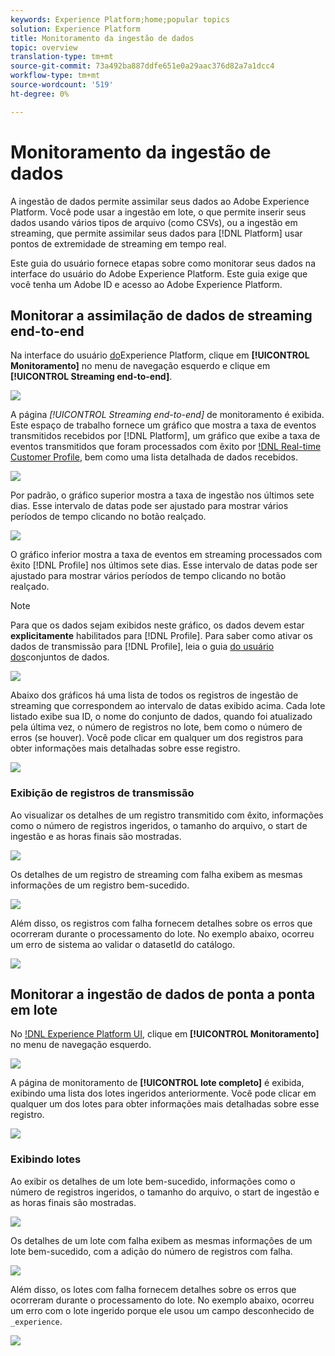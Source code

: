 ```yaml
---
keywords: Experience Platform;home;popular topics
solution: Experience Platform
title: Monitoramento da ingestão de dados
topic: overview
translation-type: tm+mt
source-git-commit: 73a492ba887ddfe651e0a29aac376d82a7a1dcc4
workflow-type: tm+mt
source-wordcount: '519'
ht-degree: 0%

---
```



# Monitoramento da ingestão de dados

A ingestão de dados permite assimilar seus dados ao Adobe Experience Platform. Você pode usar a ingestão em lote, o que permite inserir seus dados usando vários tipos de arquivo (como CSVs), ou a ingestão em streaming, que permite assimilar seus dados para [!DNL Platform] usar pontos de extremidade de streaming em tempo real.

Este guia do usuário fornece etapas sobre como monitorar seus dados na interface do usuário do Adobe Experience Platform. Este guia exige que você tenha um Adobe ID e acesso ao Adobe Experience Platform.

## Monitorar a assimilação de dados de streaming end-to-end

Na interface do usuário [do](https://platform.adobe.com)Experience Platform, clique em **[!UICONTROL Monitoramento]** no menu de navegação esquerdo e clique em **[!UICONTROL Streaming end-to-end]**.

![](../images/quality/monitor-data-flows/click-streaming-end-to-end.png)

A página *[!UICONTROL Streaming end-to-end]* de monitoramento é exibida. Este espaço de trabalho fornece um gráfico que mostra a taxa de eventos transmitidos recebidos por [!DNL Platform], um gráfico que exibe a taxa de eventos transmitidos que foram processados com êxito por [!DNL Real-time Customer Profile](../../profile/home.md), bem como uma lista detalhada de dados recebidos.

![](../images/quality/monitor-data-flows/list-streams.png)

Por padrão, o gráfico superior mostra a taxa de ingestão nos últimos sete dias. Esse intervalo de datas pode ser ajustado para mostrar vários períodos de tempo clicando no botão realçado.

![](../images/quality/monitor-data-flows/list-streams-focus-on-top-graph.png)

O gráfico inferior mostra a taxa de eventos em streaming processados com êxito [!DNL Profile] nos últimos sete dias. Esse intervalo de datas pode ser ajustado para mostrar vários períodos de tempo clicando no botão realçado.

>[!NOTE]
>
>Para que os dados sejam exibidos neste gráfico, os dados devem estar **explicitamente** habilitados para [!DNL Profile]. Para saber como ativar os dados de transmissão para [!DNL Profile], leia o guia [do usuário dos](../../catalog/datasets/user-guide.md#enable-a-dataset-for-real-time-customer-profile)conjuntos de dados.

![](../images/quality/monitor-data-flows/list-streams-focus-on-bottom-graph.png)

Abaixo dos gráficos há uma lista de todos os registros de ingestão de streaming que correspondem ao intervalo de datas exibido acima. Cada lote listado exibe sua ID, o nome do conjunto de dados, quando foi atualizado pela última vez, o número de registros no lote, bem como o número de erros (se houver). Você pode clicar em qualquer um dos registros para obter informações mais detalhadas sobre esse registro.

![](../images/quality/monitor-data-flows/list-streams-focus-on-streams.png)

### Exibição de registros de transmissão

Ao visualizar os detalhes de um registro transmitido com êxito, informações como o número de registros ingeridos, o tamanho do arquivo, o start de ingestão e as horas finais são mostradas.

![](../images/quality/monitor-data-flows/successful-streaming-record.png)

Os detalhes de um registro de streaming com falha exibem as mesmas informações de um registro bem-sucedido.

![](../images/quality/monitor-data-flows/failed-batch.png)

Além disso, os registros com falha fornecem detalhes sobre os erros que ocorreram durante o processamento do lote. No exemplo abaixo, ocorreu um erro de sistema ao validar o datasetId do catálogo.

![](../images/quality/monitor-data-flows/failed-batch-details.png)

## Monitorar a ingestão de dados de ponta a ponta em lote

No [!DNL Experience Platform UI](https://platform.adobe.com), clique em **[!UICONTROL Monitoramento]** no menu de navegação esquerdo.

![](../images/quality/monitor-data-flows/click-monitoring.png)

A página de monitoramento de **[!UICONTROL lote completo]** é exibida, exibindo uma lista dos lotes ingeridos anteriormente. Você pode clicar em qualquer um dos lotes para obter informações mais detalhadas sobre esse registro.

![](../images/quality/monitor-data-flows/list-batches.png)

### Exibindo lotes

Ao exibir os detalhes de um lote bem-sucedido, informações como o número de registros ingeridos, o tamanho do arquivo, o start de ingestão e as horas finais são mostradas.

![](../images/quality/monitor-data-flows/successful-batch.png)

Os detalhes de um lote com falha exibem as mesmas informações de um lote bem-sucedido, com a adição do número de registros com falha.

![](../images/quality/monitor-data-flows/failed-streaming-record.png)

Além disso, os lotes com falha fornecem detalhes sobre os erros que ocorreram durante o processamento do lote. No exemplo abaixo, ocorreu um erro com o lote ingerido porque ele usou um campo desconhecido de `_experience`.

![](../images/quality/monitor-data-flows/failed-streaming-record-details.png)